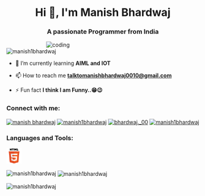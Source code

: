 <h1 align="center">Hi 👋, I'm Manish Bhardwaj</h1>
<h3 align="center">A passionate Programmer from India</h3>

<img align="right" alt="coding" width="400" src="https://media1.giphy.com/media/qgQUggAC3Pfv687qPC/giphy.gif">

<p align="left"> <img src="https://komarev.com/ghpvc/?username=manish1bhardwaj&label=Profile%20views&color=0e75b6&style=flat" alt="manish1bhardwaj" /> </p>

- 🌱 I’m currently learning **AIML and IOT**

- 📫 How to reach me **talktomanishbhardwaj0010@gmail.com**

- ⚡ Fun fact **I think I am Funny..😁😉**

<h3 align="left">Connect with me:</h3>
<p align="left">
<a href="https://linkedin.com/in/manish bhardwaj" target="blank"><img align="center" src="https://raw.githubusercontent.com/rahuldkjain/github-profile-readme-generator/master/src/images/icons/Social/linked-in-alt.svg" alt="manish bhardwaj" height="30" width="40" /></a>
<a href="https://kaggle.com/manish1bhardwaj" target="blank"><img align="center" src="https://raw.githubusercontent.com/rahuldkjain/github-profile-readme-generator/master/src/images/icons/Social/kaggle.svg" alt="manish1bhardwaj" height="30" width="40" /></a>
<a href="https://instagram.com/bhardwaj._00" target="blank"><img align="center" src="https://raw.githubusercontent.com/rahuldkjain/github-profile-readme-generator/master/src/images/icons/Social/instagram.svg" alt="bhardwaj._00" height="30" width="40" /></a>
<a href="https://www.hackerrank.com/manish1bhardwaj" target="blank"><img align="center" src="https://raw.githubusercontent.com/rahuldkjain/github-profile-readme-generator/master/src/images/icons/Social/hackerrank.svg" alt="manish1bhardwaj" height="30" width="40" /></a>
</p>

<h3 align="left">Languages and Tools:</h3>
<p align="left"> <a href="https://www.w3.org/html/" target="_blank" rel="noreferrer"> <img src="https://raw.githubusercontent.com/devicons/devicon/master/icons/html5/html5-original-wordmark.svg" alt="html5" width="40" height="40"/> </a> </p>

<p><img align="left" src="https://github-readme-stats.vercel.app/api/top-langs?username=manish1bhardwaj&show_icons=true&locale=en&layout=compact" alt="manish1bhardwaj" /></p>

<p>&nbsp;<img align="center" src="https://github-readme-stats.vercel.app/api?username=manish1bhardwaj&show_icons=true&locale=en" alt="manish1bhardwaj" /></p>

<p><img align="center" src="https://github-readme-streak-stats.herokuapp.com/?user=manish1bhardwaj&" alt="manish1bhardwaj" /></p>
